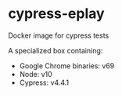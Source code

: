 # cypress-eplay
Docker image for cypress tests

A specialized box containing:

* Google Chrome binaries: v69
* Node: v10
* Cypress: v4.4.1
